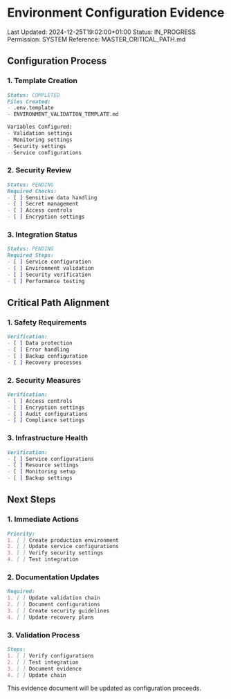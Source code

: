 # Environment Configuration Evidence
Last Updated: 2024-12-25T19:02:00+01:00
Status: IN_PROGRESS
Permission: SYSTEM
Reference: MASTER_CRITICAL_PATH.md

## Configuration Process

### 1. Template Creation
```markdown
Status: COMPLETED
Files Created:
- .env.template
- ENVIRONMENT_VALIDATION_TEMPLATE.md

Variables Configured:
- Validation settings
- Monitoring settings
- Security settings
- Service configurations
```

### 2. Security Review
```markdown
Status: PENDING
Required Checks:
- [ ] Sensitive data handling
- [ ] Secret management
- [ ] Access controls
- [ ] Encryption settings
```

### 3. Integration Status
```markdown
Status: PENDING
Required Steps:
- [ ] Service configuration
- [ ] Environment validation
- [ ] Security verification
- [ ] Performance testing
```

## Critical Path Alignment

### 1. Safety Requirements
```markdown
Verification:
- [ ] Data protection
- [ ] Error handling
- [ ] Backup configuration
- [ ] Recovery processes
```

### 2. Security Measures
```markdown
Verification:
- [ ] Access controls
- [ ] Encryption settings
- [ ] Audit configurations
- [ ] Compliance settings
```

### 3. Infrastructure Health
```markdown
Verification:
- [ ] Service configurations
- [ ] Resource settings
- [ ] Monitoring setup
- [ ] Backup settings
```

## Next Steps

### 1. Immediate Actions
```markdown
Priority:
1. [ ] Create production environment
2. [ ] Update service configurations
3. [ ] Verify security settings
4. [ ] Test integration
```

### 2. Documentation Updates
```markdown
Required:
1. [ ] Update validation chain
2. [ ] Document configurations
3. [ ] Create security guidelines
4. [ ] Update recovery plans
```

### 3. Validation Process
```markdown
Steps:
1. [ ] Verify configurations
2. [ ] Test integration
3. [ ] Document evidence
4. [ ] Update chain
```

This evidence document will be updated as configuration proceeds.
